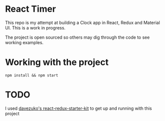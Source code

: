 # React Timer
This repo is my attempt at building a Clock app in React, Redux and Material UI. This is a work in progress.

The project is open sourced so others may dig through the code to see working examples.

# Working with the project
`npm install && npm start`

# TODO
I used [davezuko's react-redux-starter-kit](https://gitter.im/davezuko/react-redux-starter-kit) to get up and running with this project
